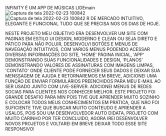 INFINITY É UM APP DE MÚSICAS LIDEmain![Captura de tela 2022-02-23 100842](https://user-images.githubusercontent.com/97358604/155351371-99700911-6a40-4893-9265-d53cd9c05c9c.png)
![Captura de tela 2022-02-23 100842](https://user-images.githubusercontent.com/97358604/155351415-39f87e50-282c-4fe7-a01d-24ab7602ac6b.png)
R DE MERCADO INTUITIVO, ELEGANTE E FUNCIONAL TUDO QUE SE PRECISA NOS OS DIAS DE HOJE.

 NESTE PROJETO MEU OBJETIVO ERA DESENVOLVER UM SITE COM PAGINAS EM ESTILO UI DESIGN, MODERNO E CLEAN OU SEJA DIRETO E PÁTICO PARA NÃO POLUIR, DESENVOLVI BOTÕES E MENUS DE NAVEGAÇÃO  INTUITIVOS, COM VARIOS MENUS PODENDO ACESSAR DIVERSAS INFORMAÇÕES DO SITE, 'HOME' PÁGINA INICIAL, 'APP' DEMONSTRANDO SUAS FUNCIONALIDADES E DESIGN, 'PLANOS' DEMONSTRANDO VALORES DE ASSINATURAS COM IMAGENS LIMPAS, 'CONTATO' ONDE CLIENTE PODE FORNECER SEUS DADOS E DEIXAR SUA MENSSAGEM DE AJUDA E RETORNAREMOS EM BREVE, ADICIONEI UMA FUNÇÃO DE ENVIAR FORMULÁRIOS PREENCHIDOS PARA MEU E-MAIL AO SER USADO JUNTO COM LIVE-SERVER. ADICIONEI MENUS DE REDES SOCIAS PARA CLIENTES NOS CONHECER MELHOR.
	ESTE PROJETO FOI GRANDE DESAFIO PARA MIN POIS TIVE QUE APRENDER MUITO SOZINHO E COLOCAR TODOS MEUS CONHECIMENTOS EM PRÁTICA, QUE NÃO FOI SUFICIENTE TIVE QUE BUSCAR MUITO CONTEUDO E APRENDER A USALOS, POIS SOU UM DESENVOLVEDOR AUTO DIDATA, PROJETO COM MUITO CARINHO POR TER CONCLUIDO, AGORA IREI DESENVOLVER NOVOS PROJETOS
E VOLTAREI EM BREVE DEIXAR TODO ESSE SITE RESPONSIVO!
